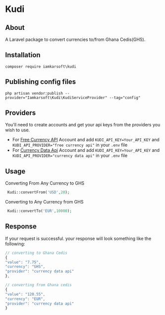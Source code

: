 # Kudi

## About
A Laravel package to convert currencies to/from Ghana Cedis(GHS).


## Installation

`composer require iamkarsoft\kudi`

## Publishing config files

`php artisan vendor:publish --provider="Iamkarsoft\Kudi\KudiServiceProvider" --tag="config"`


## Providers

You'll need to create accounts and get your api keys from the providers you wish to use.

- For [Free Currency API](https://freecurrencyapi.net/) Account and add `KUDI_API_KEY=Your_API_KEY` and `KUDI_API_PROVIDER="free currency api"` in your  `.env` file 
- For [Currency Data Api](https://apilayer.com/marketplace/currency_data-api) Account and add `KUDI_API_KEY=Your_API_KEY` and `KUDI_API_PROVIDER="currency data api"` in your  `.env` file 


## Usage


Converting From Any Currency to GHS
```php 
 Kudi::convertFrom('USD',20); 
```
  
Converting to Any Currency from GHS
```php 
 Kudi::convertTo('EUR',10000);
```

## Response

If your request is successful. your response will look something like the following:
<br>

```js
// converting to Ghana Cedis
{
"value": "7.75",
"currency": "GHS",
"provider": "currency data api"
},

// converting from Ghana cedis
{
"value": "120.55",
"currency": "EUR",
"provider": "currency data api"
}
```









	